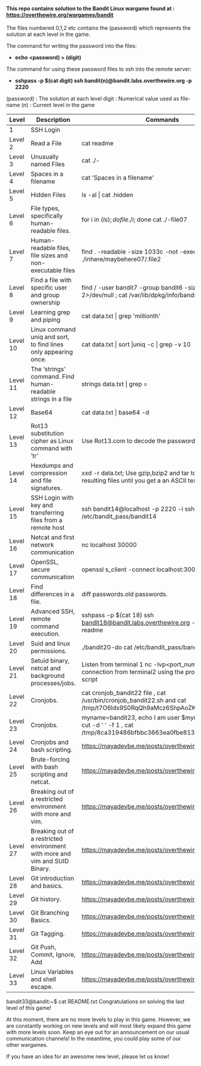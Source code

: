 #### This repo contains solution to the Bandit Linux wargame found at : https://overthewire.org/wargames/bandit

The files numbered 0,1,2 etc contains the (password) which represents the solution at each level in the game.

The command for writing the password into the files:

- **echo <password) > (digit)**

The command for using these password files to ssh into the remote server:

- **sshpass -p $(cat digit) ssh bandit(n)@bandit.labs.overthewire.org -p 2220**

(password)  : The solution at each level
 digit      : Numerical value used as file-name
(n)         : Current level in the game


| Level    | Description                                                                 | Commands                                                                                                          |
|----------|-----------------------------------------------------------------------------|-------------------------------------------------------------------------------------------------------------------|
| 1        | SSH Login                                                                   |                                                                                                                   |
| Level 2  | Read a File                                                                 | cat readme                                                                                                        |
| Level 3  | Unusually named Files                                                       | cat ./-                                                                                                           |
| Level 4  | Spaces in a filename                                                        | cat 'Spaces in a filename'                                                                                        |
| Level 5  | Hidden Files                                                                | ls -al \| cat .hidden                                                                                             |
| Level 6  | File types, specifically human-readable files.                              | for i in $(ls); do file ./$i; done    cat ./-file07                                                               |
| Level 7  | Human-readable files, file sizes and non-executable files                   | find . -readable -size 1033c -not -executable ;  cat ./inhere/maybehere07/.file2                                  |
| Level 8  | Find a file with specific user and group ownership                          | find / -user bandit7 -group bandit6 -size 33c 2>/dev/null ;  cat /var/lib/dpkg/info/bandit7.password              |
| Level 9  | Learning grep and piping                                                    | cat data.txt \| grep 'millionth'                                                                                  |
| Level 10 | Linux command uniq and sort, to find lines only appearing once.             | cat data.txt \| sort \|uniq -c \| grep -v 10                                                                      |
| Level 11 | The ‘strings’ command. Find human-readable strings in a file                | strings data.txt \| grep =                                                                                        |
| Level 12 | Base64                                                                      | cat data.txt \| base64 -d                                                                                         |
| Level 13 | Rot13 substitution cipher as Linux command with ’tr’                        | Use Rot13.com to decode the password                                                                              |
| Level 14 | Hexdumps and compression and file signatures.                               | xxd -r data.txt; Use gzip,bzip2 and tar to decompress resulting files until you get a  an ASCII text file         |
| Level 15 | SSH Login with key and transferring files from a remote host                | ssh bandit14@localhost -p 2220 -i sshkey.private ; cd /etc/bandit_pass/bandit14                                   |
| Level 16 | Netcat and first network communication                                      | nc localhost 30000                                                                                                |
| Level 17 | OpenSSL, secure communication                                               | openssl s_client -connect localhost:30001                                                                         |
| Level 18 | Find differences in a file.                                                 | diff passwords.old passwords.                                                                                     |
| Level 19 | Advanced SSH, remote command execution.                                     | sshpass -p $(cat 18) ssh bandit18@bandit.labs.overthewire.org -p 2220 cat readme                                  |
| Level 20 | Suid and linux permissions.                                                 | ./bandit20-do cat /etc/bandit_pass/bandit20                                                                       |
| Level 21 | Setuid binary, netcat and background processes/jobs.                        | Listen from terminal 1 nc -lvp<port_num>, establish connection from terminal2 using the provided suconnect script |
| Level 22 | Cronjobs.                                                                   | cat cronjob_bandit22 file , cat /usr/bin/cronjob_bandit22.sh  and cat /tmp/t7O6lds9S0RqQh9aMcz6ShpAoZKF7fgv       |
| Level 23 | Cronjobs.                                                                   | myname=bandit23, echo I am user $myname \| md5sum \| cut -d ' ' -f 1 , cat /tmp/8ca319486bfbbc3663ea0fbe81326349  |
| Level 24 | Cronjobs and bash scripting.                                                | https://mayadevbe.me/posts/overthewire/bandit/level24/                                                            |
| Level 25 | Brute-forcing with bash scripting and netcat.                               | https://mayadevbe.me/posts/overthewire/bandit/level25/                                                            |
| Level 26 | Breaking out of a restricted environment with more and vim.                 | https://mayadevbe.me/posts/overthewire/bandit/level26/                                                            |
| Level 27 | Breaking out of a restricted environment with more and vim and SUID Binary. | https://mayadevbe.me/posts/overthewire/bandit/level27/                                                            |
| Level 28 | Git introduction and basics.                                                | https://mayadevbe.me/posts/overthewire/bandit/level28/                                                            |
| Level 29 | Git history.                                                                | https://mayadevbe.me/posts/overthewire/bandit/level29/                                                            |
| Level 30 | Git Branching Basics.                                                       | https://mayadevbe.me/posts/overthewire/bandit/level30/                                                            |
| Level 31 | Git Tagging.                                                                | https://mayadevbe.me/posts/overthewire/bandit/level31/                                                            |
| Level 32 | Git Push, Commit, Ignore, Add                                               | https://mayadevbe.me/posts/overthewire/bandit/level32/                                                            |
| Level 33 | Linux Variables and shell escape.                                           | https://mayadevbe.me/posts/overthewire/bandit/level33/                                                            |


bandit33@bandit:~$ cat README.txt
Congratulations on solving the last level of this game!

At this moment, there are no more levels to play in this game. However, we are constantly working
on new levels and will most likely expand this game with more levels soon.
Keep an eye out for an announcement on our usual communication channels!
In the meantime, you could play some of our other wargames.

If you have an idea for an awesome new level, please let us know!


